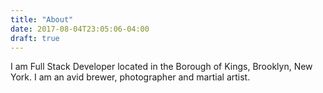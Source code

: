 ```yaml
---
title: "About"
date: 2017-08-04T23:05:06-04:00
draft: true
---
```


I am Full Stack Developer located in the Borough of Kings, Brooklyn, New York. I am an avid brewer, photographer and martial artist.